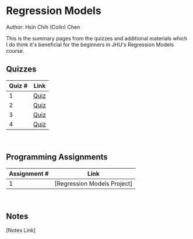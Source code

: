 # Regression Models

Author: Hsin Chih (Colin) Chen </br>

This is the summary pages from the quizzes and additional materials which I do think it's beneficial for the beginners in JHU's Regression Models course.</br>

## Quizzes
Quiz # | Link 
--- | --- 
1 | [Quiz](https://github.com/hsc251/RLearn/blob/master/07_Regression_Models/quiz/JHU07_quiz1.md)
2 | [Quiz](https://github.com/hsc251/RLearn/blob/master/07_Regression_Models/quiz/JHU07_quiz2.md)
3 | [Quiz](https://github.com/hsc251/RLearn/blob/master/07_Regression_Models/quiz/JHU07_quiz3.md)
4 | [Quiz](https://github.com/hsc251/RLearn/blob/master/07_Regression_Models/quiz/JHU07_quiz4.md)
</br>

## Programming Assignments
Assignment # | Link 
--- | --- 
1 | [Regression Models Project]
</br>

## Notes
[Notes Link]
